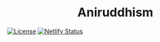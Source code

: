 <h1 align="center">Aniruddhism</h1>

[![License](https://img.shields.io/github/license/ani03sha/RedQuarkTutorials)](LICENSE.md) [![Netlify Status](https://api.netlify.com/api/v1/badges/fd10ca55-5fb6-4a73-aa08-4fe8477bba9a/deploy-status)](https://app.netlify.com/sites/aniruddhism/deploys)